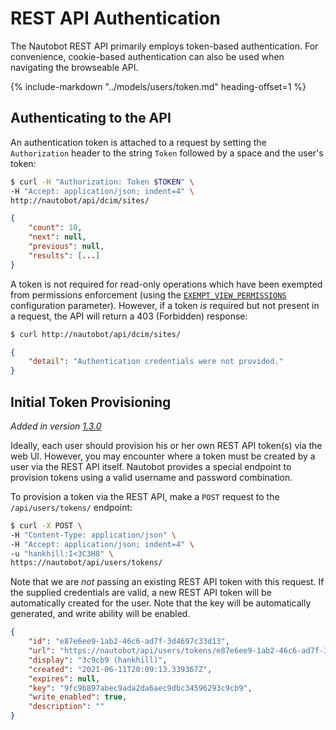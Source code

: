 # REST API Authentication

The Nautobot REST API primarily employs token-based authentication. For convenience, cookie-based authentication can also be used when navigating the browseable API.

{%
    include-markdown "../models/users/token.md"
    heading-offset=1
%}

## Authenticating to the API

An authentication token is attached to a request by setting the `Authorization` header to the string `Token` followed by a space and the user's token:

```bash
$ curl -H "Authorization: Token $TOKEN" \
-H "Accept: application/json; indent=4" \
http://nautobot/api/dcim/sites/
```

```json
{
    "count": 10,
    "next": null,
    "previous": null,
    "results": [...]
}
```

A token is not required for read-only operations which have been exempted from permissions enforcement (using the [`EXEMPT_VIEW_PERMISSIONS`](../configuration/optional-settings.md#exempt_view_permissions) configuration parameter). However, if a token _is_ required but not present in a request, the API will return a 403 (Forbidden) response:

```bash
$ curl http://nautobot/api/dcim/sites/
```

```json
{
    "detail": "Authentication credentials were not provided."
}
```

## Initial Token Provisioning

_Added in version [1.3.0](../release-notes/version-1.3.md/#rest-api-token-provisioning-1374)_

Ideally, each user should provision his or her own REST API token(s) via the web UI. However, you may encounter where a token must be created by a user via the REST API itself. Nautobot provides a special endpoint to provision tokens using a valid username and password combination.

To provision a token via the REST API, make a `POST` request to the `/api/users/tokens/` endpoint:

```bash
$ curl -X POST \
-H "Content-Type: application/json" \
-H "Accept: application/json; indent=4" \
-u "hankhill:I<3C3H8" \
https://nautobot/api/users/tokens/
```

Note that we are _not_ passing an existing REST API token with this request. If the supplied credentials are valid, a new REST API token will be automatically created for the user. Note that the key will be automatically generated, and write ability will be enabled.

```json
{
    "id": "e87e6ee9-1ab2-46c6-ad7f-3d4697c33d13",
    "url": "https://nautobot/api/users/tokens/e87e6ee9-1ab2-46c6-ad7f-3d4697c33d13/",
    "display": "3c9cb9 (hankhill)",
    "created": "2021-06-11T20:09:13.339367Z",
    "expires": null,
    "key": "9fc9b897abec9ada2da6aec9dbc34596293c9cb9",
    "write_enabled": true,
    "description": ""
}
```
